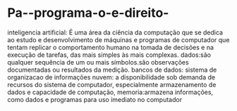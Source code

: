 # Pa--programa-o-e-direito-
inteligencia artificial: É uma área da ciência da computação que se dedica ao estudo e desenvolvimento de máquinas e programas de computador que tentam replicar o comportamento humano na tomada de decisões e na execução de tarefas, das mais simples às mais complexas.
dados:são qualquer sequência de um ou mais símbolos.são observações documentadas ou resultados da medição.
bancos de dados: sistema de organizacao de informações 
nuvem: a disponibilidade sob demanda de recursos do sistema de computador, especialmente armazenamento de dados e capacidade de computação,
memoria:armazena informações, como dados e programas para uso imediato no computador
